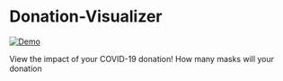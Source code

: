 # Donation-Visualizer

[![Demo](http://img.youtube.com/vi/y5p_RapR2h4/0.jpg)](http://www.youtube.com/watch?v=y5p_RapR2h4 "Demo")

View the impact of your COVID-19 donation! How many masks will your donation  
